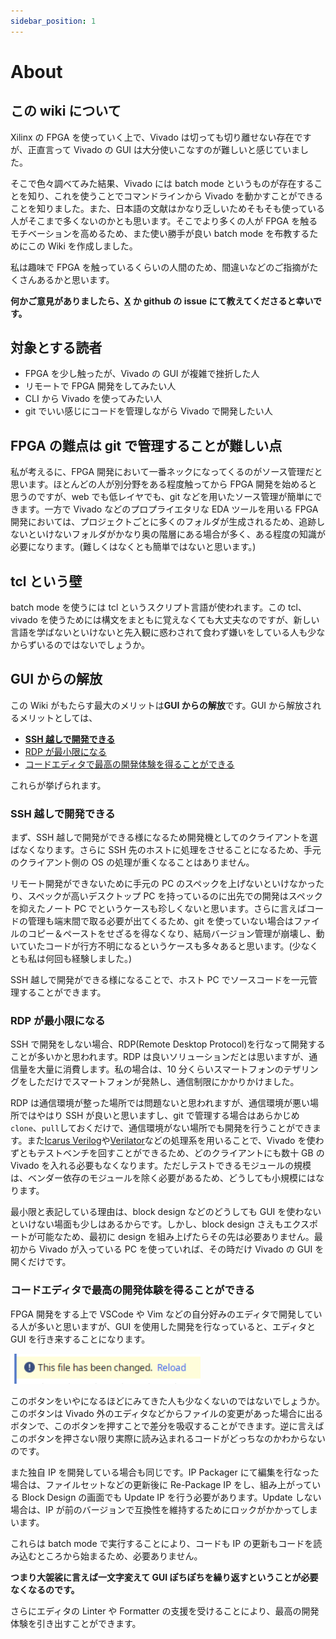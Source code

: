 ```yaml
---
sidebar_position: 1
---
```


# About

## この wiki について

Xilinx の FPGA を使っていく上で、Vivado は切っても切り離せない存在ですが、正直言って Vivado の GUI は大分使いこなすのが難しいと感じていました。

そこで色々調べてみた結果、Vivado には batch mode というものが存在することを知り、これを使うことでコマンドラインから Vivado を動かすことができることを知りました。また、日本語の文献はかなり乏しいためそもそも使っている人がそこまで多くないのかとも思います。そこでより多くの人が FPGA を触るモチベーションを高めるため、また使い勝手が良い batch mode を布教するためにこの Wiki を作成しました。

私は趣味で FPGA を触っているくらいの人間のため、間違いなどのご指摘がたくさんあるかと思います。

**何かご意見がありましたら、[X](https://x.com/whatacotton) か github の issue にて教えてくださると幸いです。**

## 対象とする読者

- FPGA を少し触ったが、Vivado の GUI が複雑で挫折した人
- リモートで FPGA 開発をしてみたい人
- CLI から Vivado を使ってみたい人
- git でいい感じにコードを管理しながら Vivado で開発したい人

## FPGA の難点は git で管理することが難しい点

私が考えるに、FPGA 開発において一番ネックになってくるのがソース管理だと思います。ほとんどの人が別分野をある程度触ってから FPGA 開発を始めると思うのですが、web でも低レイヤでも、git などを用いたソース管理が簡単にできます。一方で Vivado などのプロプライエタリな EDA ツールを用いる FPGA 開発においては、プロジェクトごとに多くのフォルダが生成されるため、追跡しないといけないフォルダがかなり奥の階層にある場合が多く、ある程度の知識が必要になります。(難しくはなくとも簡単ではないと思います。)

## tcl という壁

batch mode を使うには tcl というスクリプト言語が使われます。この tcl、vivado を使うためには構文をまともに覚えなくても大丈夫なのですが、新しい言語を学ばないといけないと先入観に惑わされて食わず嫌いをしている人も少なからずいるのではないでしょうか。

## GUI からの解放

この Wiki がもたらす最大のメリットは**GUI からの解放**です。GUI から解放されるメリットとしては、

- **[SSH 越しで開発できる](#ssh越しで開発できる)**
- [RDP が最小限になる](#rdpが最小限になる)
- [コードエディタで最高の開発体験を得ることができる](#コードエディタで最高の開発体験を得ることができる)

これらが挙げられます。

### SSH 越しで開発できる

まず、SSH 越しで開発ができる様になるため開発機としてのクライアントを選ばなくなります。さらに SSH 先のホストに処理をさせることになるため、手元のクライアント側の OS の処理が重くなることはありません。

リモート開発ができないために手元の PC のスペックを上げないといけなかったり、スペックが高いデスクトップ PC を持っているのに出先での開発はスペックを抑えたノート PC でというケースも珍しくないと思います。さらに言えばコードの管理も端末間で取る必要が出てくるため、git を使っていない場合はファイルのコピー＆ペーストをせざるを得なくなり、結局バージョン管理が崩壊し、動いていたコードが行方不明になるというケースも多々あると思います。(少なくとも私は何回も経験しました。)

SSH 越しで開発ができる様になることで、ホスト PC でソースコードを一元管理することができます。

### RDP が最小限になる

SSH で開発をしない場合、RDP(Remote Desktop Protocol)を行なって開発することが多いかと思われます。RDP は良いソリューションだとは思いますが、通信量を大量に消費します。私の場合は、10 分くらいスマートフォンのテザリングをしただけでスマートフォンが発熱し、通信制限にかかりかけました。

RDP は通信環境が整った場所では問題ないと思われますが、通信環境が悪い場所ではやはり SSH が良いと思いますし、git で管理する場合はあらかじめ`clone`、`pull`しておくだけで、通信環境がない場所でも開発を行うことができます。また[Icarus Verilog](https://steveicarus.github.io/iverilog/)や[Verilator](https://verilator.org/guide/latest/)などの処理系を用いることで、Vivado を使わずともテストベンチを回すことができるため、どのクライアントにも数十 GB の Vivado を入れる必要もなくなります。ただしテストできるモジュールの規模は、ベンダー依存のモジュールを除く必要があるため、どうしても小規模にはなります。

最小限と表記している理由は、block design などのどうしても GUI を使わないといけない場面も少しはあるからです。しかし、block design さえもエクスポートが可能なため、最初に design を組み上げたらその先は必要ありません。最初から Vivado が入っている PC を使っていれば、その時だけ Vivado の GUI を開くだけです。

### コードエディタで最高の開発体験を得ることができる

FPGA 開発をする上で VSCode や Vim などの自分好みのエディタで開発している人が多いと思いますが、GUI を使用した開発を行なっていると、エディタと GUI を行き来することになります。

![reload](reload.png)

このボタンをいやになるほどにみてきた人も少なくないのではないでしょうか。このボタンは Vivado 外のエディタなどからファイルの変更があった場合に出るボタンで、このボタンを押すことで差分を吸収することができます。逆に言えばこのボタンを押さない限り実際に読み込まれるコードがどっちなのかわからないのです。

また独自 IP を開発している場合も同じです。IP Packager にて編集を行なった場合は、ファイルセットなどの更新後に Re-Package IP をし、組み上がっている Block Design の画面でも Update IP を行う必要があります。Update しない場合は、IP が前のバージョンで互換性を維持するためにロックがかかってしまいます。

これらは batch mode で実行することにより、コードも IP の更新もコードを読み込むところから始まるため、必要ありません。

**つまり大袈裟に言えば一文字変えて GUI ぽちぽちを繰り返すということが必要なくなるのです。**

さらにエディタの Linter や Formatter の支援を受けることにより、最高の開発体験を引き出すことができます。
